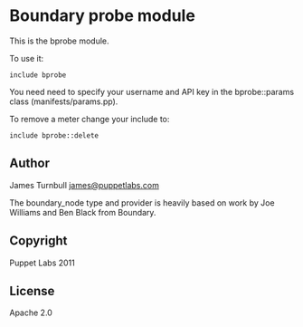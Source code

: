 Boundary probe module
===

This is the bprobe module.

To use it:

    include bprobe

You need need to specify your username and API key in the bprobe::params
class (manifests/params.pp).

To remove a meter change your include to:

    include bprobe::delete

Author
---

James Turnbull <james@puppetlabs.com>

The boundary_node type and provider is heavily based on work by Joe Williams and Ben Black from Boundary.

Copyright
---

Puppet Labs 2011

License
---

Apache 2.0


